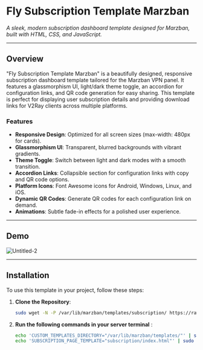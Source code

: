 # Fly Subscription Template Marzban

*A sleek, modern subscription dashboard template designed for Marzban, built with HTML, CSS, and JavaScript.*

---

## Overview

"Fly Subscription Template Marzban" is a beautifully designed, responsive subscription dashboard template tailored for the Marzban VPN panel. It features a glassmorphism UI, light/dark theme toggle, an accordion for configuration links, and QR code generation for easy sharing. This template is perfect for displaying user subscription details and providing download links for V2Ray clients across multiple platforms.

### Features
- **Responsive Design**: Optimized for all screen sizes (max-width: 480px for cards).
- **Glassmorphism UI**: Transparent, blurred backgrounds with vibrant gradients.
- **Theme Toggle**: Switch between light and dark modes with a smooth transition.
- **Accordion Links**: Collapsible section for configuration links with copy and QR code options.
- **Platform Icons**: Font Awesome icons for Android, Windows, Linux, and iOS.
- **Dynamic QR Codes**: Generate QR codes for each configuration link on demand.
- **Animations**: Subtle fade-in effects for a polished user experience.

---

## Demo
![Untitled-2](https://github.com/user-attachments/assets/3dd47258-c91e-46b1-9276-f7216f7ace35)


---

## Installation

To use this template in your project, follow these steps:

1. **Clone the Repository**:
   ```bash
   sudo wget -N -P /var/lib/marzban/templates/subscription/ https://raw.githubusercontent.com/pourjavadi/FlySubscription/refs/heads/main/index.html


2. **Run the following commands in your server terminal** :
   ```bash
   echo 'CUSTOM_TEMPLATES_DIRECTORY="/var/lib/marzban/templates/"' | sudo tee -a /opt/marzban/.env
   echo 'SUBSCRIPTION_PAGE_TEMPLATE="subscription/index.html"' | sudo tee -a /opt/marzban/.env



